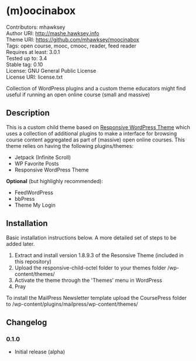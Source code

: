# (m)oocinabox 
Contributors: mhawksey  
Author URI: http://mashe.hawksey.info  
Theme URI: https://github.com/mhawksey/moocinabox  
Tags: open course, mooc, cmooc, reader, feed reader  
Requires at least: 3.0.1  
Tested up to: 3.4  
Stable tag: 0.10  
License: GNU General Public License  
License URI: license.txt   

Collection of WordPress plugins and a custom theme educators might find useful if running an open online course (small and massive)

## Description

This is a custom child theme based on [Responsive WordPress Theme](http://themeid.com/responsive-theme/) which uses a collection of additional plugins to make a interface for browsing course content aggregated as part of (massive) open online courses. This theme relies on having the following plugins/themes: 
* Jetpack (Infinite Scroll)
* WP Favorite Posts
* Responsive WordPress Theme

**Optional** (but highlighly recommended):
* FeedWordPress
* bbPress
* Theme My Login


## Installation 

Basic installation instructions below. A more detailed set of steps to be added later.

1. Extract and install version 1.8.9.3 of the Resonsive Theme (included in this repository)
1. Upload the responsive-child-octel folder to your themes folder /wp-content/themes/
1. Activate the theme through the 'Themes' menu in WordPress
1. Pray

To install the MailPress Newsletter template upload the CoursePress folder to /wp-content/plugins/mailpress/wp-content/themes/

## Changelog 

### 0.1.0 
* Initial release (alpha) 

